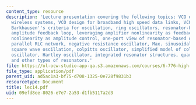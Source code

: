 ```yaml
---
content_type: resource
description: 'Lecture presentation covering the following topics: VCO design for narrowband
  wireless systems, VCO design for broadband high speed data links, VCO structures,
  Barkhausen''s criteria for oscillation, ring oscillators, resonator-based oscillator,
  amplitude feedback loop, leveraging amplifier nonlinearity as feedback, amplifier
  nonlinearity as amplitude control, one-port view of resonator-based oscillators,
  parallel RLC network, negative resistance oscillator, Max. sinusoidal oscillation,
  square wave oscillation, colpitts oscillator, simplified model of colpitts, clapp
  oscillator, Hartley oscillator, integrated resonator structures, quarter wave resonator,
  and other types of resonators.'
file: https://ol-ocw-studio-app-qa.s3.amazonaws.com/courses/6-776-high-speed-communication-circuits-spring-2005/09efd8ee8026e7e72a53d1fb5117a2d3_lec14.pdf
file_type: application/pdf
parent_uid: ad5ac1a3-bf75-d708-1325-0e728f9831b3
resourcetype: Document
title: lec14.pdf
uid: 09efd8ee-8026-e7e7-2a53-d1fb5117a2d3
---
```

